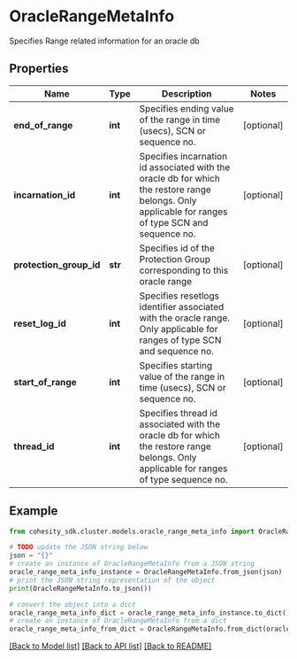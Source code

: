 # OracleRangeMetaInfo

Specifies Range related information for an oracle db

## Properties

Name | Type | Description | Notes
------------ | ------------- | ------------- | -------------
**end_of_range** | **int** | Specifies ending value of the range in time (usecs), SCN or sequence no. | [optional] 
**incarnation_id** | **int** | Specifies incarnation id associated with the oracle db for which the restore range belongs. Only applicable for ranges of type SCN and sequence no. | [optional] 
**protection_group_id** | **str** | Specifies id of the Protection Group corresponding to this oracle range | [optional] 
**reset_log_id** | **int** | Specifies resetlogs identifier associated with the oracle range. Only applicable for ranges of type SCN and sequence no. | [optional] 
**start_of_range** | **int** | Specifies starting value of the range in time (usecs), SCN or sequence no. | [optional] 
**thread_id** | **int** | Specifies thread id associated with the oracle db for which the restore range belongs. Only applicable for ranges of type sequence no. | [optional] 

## Example

```python
from cohesity_sdk.cluster.models.oracle_range_meta_info import OracleRangeMetaInfo

# TODO update the JSON string below
json = "{}"
# create an instance of OracleRangeMetaInfo from a JSON string
oracle_range_meta_info_instance = OracleRangeMetaInfo.from_json(json)
# print the JSON string representation of the object
print(OracleRangeMetaInfo.to_json())

# convert the object into a dict
oracle_range_meta_info_dict = oracle_range_meta_info_instance.to_dict()
# create an instance of OracleRangeMetaInfo from a dict
oracle_range_meta_info_from_dict = OracleRangeMetaInfo.from_dict(oracle_range_meta_info_dict)
```
[[Back to Model list]](../README.md#documentation-for-models) [[Back to API list]](../README.md#documentation-for-api-endpoints) [[Back to README]](../README.md)



